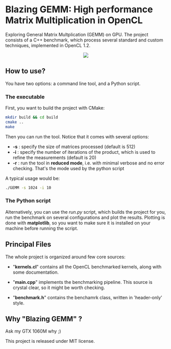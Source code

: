 # Blazing GEMM: High performance Matrix Multiplication in OpenCL

Exploring General Matrix Multplication (GEMM) on GPU. The project consists of a C++ benchmark, which process several standard and custom techniques, implemented in OpenCL 1.2.

<p align="center">
  <img src="https://github.com/Cryst4L/Blazing-GEMM/blob/master/results.png"/>
</p>

## How to use?

You have two options: a command line tool, and a Python script.

### The executable

First, you want to build the project with CMake:

```sh
mkdir build && cd build
cmake ..
make
```

Then you can run the tool. Notice that it comes with several options:

* **-s** : specify the size of matrices processed (default is 512)
* **-i** : specify the number of iterations of the product, which is used to refine the measurements (default is 20)
* **-r** : run the tool in **reduced mode**, i.e. with minimal verbose and no error checking. That's the mode used by the python script

A typical usage would be:

```sh
./GEMM -s 1024 -i 10
```

### The Python script

Alternatively, you can use the _run.py_ script, which builds the project for you, run the benchmark on several configurations and plot the results.
Plotting is done with **matplotlib**, so you want to make sure it is installed on your machine before running the script.

## Principal Files

The whole project is organized around few core sources:

* "**kernels.cl**" contains all the OpenCL benchmarked kernels, along with some documentation.

* "**main.cpp**" implements the benchmarking pipeline. This source is crystal clear, so it might be worth checking.

* "**benchmark.h**" contains the benchamrk class, written in 'header-only' style.

## Why "Blazing GEMM" ? 

Ask my GTX 1060M why ;)

This project is released under MIT license.
